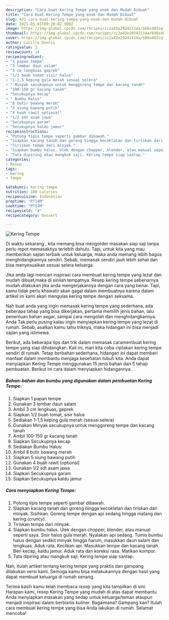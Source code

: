 ```yaml
---
description: "Cara buat Kering Tempe yang enak dan Mudah Dibuat"
title: "Cara buat Kering Tempe yang enak dan Mudah Dibuat"
slug: 431-cara-buat-kering-tempe-yang-enak-dan-mudah-dibuat
date: 2021-05-01T09:20:02.900Z
image: https://img-global.cpcdn.com/recipes/cc2a42e29242114a/680x482cq70/kering-tempe-foto-resep-utama.jpg
thumbnail: https://img-global.cpcdn.com/recipes/cc2a42e29242114a/680x482cq70/kering-tempe-foto-resep-utama.jpg
cover: https://img-global.cpcdn.com/recipes/cc2a42e29242114a/680x482cq70/kering-tempe-foto-resep-utama.jpg
author: Lucille Dennis
ratingvalue: 3
reviewcount: 14
recipeingredient:
- "1 papan tempe"
- "3 lembar daun salam"
- "3 cm lengkuas geprek"
- "1/2 buah tomat sisir halus"
- "1-1,5 keping gula merah sesuai selera"
- " Minyak secukupnya untuk menggoreng tempe dan kacang tanah"
- "100-150 gr kacang tanah"
- "Secukupnya kecap"
- " Bumbu Halus"
- "8 butir bawang merah"
- "5 siung bawang putih"
- "4 buah rawit optional"
- "1/2 sdt asam jawa"
- "Secukupnya garam"
- "Secukupnya kaldu jamur"
recipeinstructions:
- "Potong tipis tempe seperti gambar dibawah."
- "Siapkan kacang tanah dan goreng hingga kecoklatan dan tiriskan dari minyak. Sisihkan. Goreng tempe dengan api sedang hingga matang dan kering (cruncy)."
- "Tiriskan tempe dari minyak."
- "Siapkan bumbu halus. Ulek dengan chopper, blender, atau manual seperti saya. Sisir halus gula merah. Nyalakan api sedang. Tumis bumbu halus dengan sedikit minyak hingga harum, masukkan daun salam dan lengkuas. Aduk rata. Kecilkan api. Masukkan tempe dan kacang tanah. Beri kecap, kaldu jamur. Aduk rata dan koreksi rasa. Matikan kompor."
- "Tata dipiring atau mangkuk saji. Kering tempe siap santap."
categories:
- Resep
tags:
- kering
- tempe

katakunci: kering tempe 
nutrition: 109 calories
recipecuisine: Indonesian
preptime: "PT14M"
cooktime: "PT53M"
recipeyield: "4"
recipecategory: Dessert

---
```



![Kering Tempe](https://img-global.cpcdn.com/recipes/cc2a42e29242114a/680x482cq70/kering-tempe-foto-resep-utama.jpg)

Di waktu  sekarang , kita memang bisa mengorder masakan siap saji tanpa perlu repot memasaknya terlebih dahulu. Tapi, untuk kita yang mau memberikan sajian terbaik untuk keluarga, maka anda memang lebih bagus menghidangkannya sendiri. Sebab, memasak sendiri jauh lebih sehat dan bisa menyesuaikan sesuai selera keluarga.

Jika anda lagi mencari inspirasi cara membuat kering tempe yang lezat dan mudah dibuat,maka di sinilah tempatnya. Resep kering tempe  sebenarnya mudah dilakukan jika anda mengerjakannya dengan cara yang benar. Tapi, kamu tidak perlu khawatir akan gagal dalam membuatnya 
karena dalam artikel ini kami akan mengulas kering tempe dengan seksama.  



Nah buat anda yang ingin memasak kering tempe yang sederhana, ada beberapa tahap yang bisa dikerjakan, pertama memilih jenis bahan, lalu penentuan bahan segar, sampai cara mengolah dan menghidangkannya. Anda Tak perlu pusing kalau ingin menyiapkan kering tempe yang lezat di rumah. Sebab, asalkan kamu  tahu triknya, maka hidangan ini bisa menjadi sajian yang istimewa.

Berikut, ada beberapa tips dan trik dalam memasak caramembuat kering tempe yang siap dihidangkan. Kali ini, mari kita coba ciptakan kering tempe sendiri di rumah. Tetap berbahan sederhana, hidangan ini dapat memberi manfaat dalam membantu menjaga kesehatan tubuh kita. Anda dapat menyiapkan Kering Tempe menggunakan 15 jenis bahan dan 5 tahap pembuatan. Berikut ini cara dalam menyiapkan hidangannya.

<!--inarticleads1-->

##### Bahan-bahan dan bumbu yang digunakan dalam pembuatan Kering Tempe:

1. Siapkan 1 papan tempe
1. Gunakan 3 lembar daun salam
1. Ambil 3 cm lengkuas, geprek
1. Siapkan 1/2 buah tomat, sisir halus
1. Sediakan 1-1,5 keping gula merah (sesuai selera)
1. Gunakan  Minyak secukupnya untuk menggoreng tempe dan kacang tanah
1. Ambil 100-150 gr kacang tanah
1. Siapkan Secukupnya kecap
1. Sediakan  Bumbu Halus:
1. Ambil 8 butir bawang merah
1. Siapkan 5 siung bawang putih
1. Gunakan 4 buah rawit (optional)
1. Gunakan 1/2 sdt asam jawa
1. Siapkan Secukupnya garam
1. Siapkan Secukupnya kaldu jamur




<!--inarticleads2-->

##### Cara menyiapkan Kering Tempe:

1. Potong tipis tempe seperti gambar dibawah.
1. Siapkan kacang tanah dan goreng hingga kecoklatan dan tiriskan dari minyak. Sisihkan. Goreng tempe dengan api sedang hingga matang dan kering (cruncy).
1. Tiriskan tempe dari minyak.
1. Siapkan bumbu halus. Ulek dengan chopper, blender, atau manual seperti saya. Sisir halus gula merah. Nyalakan api sedang. Tumis bumbu halus dengan sedikit minyak hingga harum, masukkan daun salam dan lengkuas. Aduk rata. Kecilkan api. Masukkan tempe dan kacang tanah. Beri kecap, kaldu jamur. Aduk rata dan koreksi rasa. Matikan kompor.
1. Tata dipiring atau mangkuk saji. Kering tempe siap santap.




Nah, itulah artikel tentang  kering tempe  yang praktis dan gampang dilakukan versi kami. Semoga kamu bisa melakukannya dengan hasil yang dapat membuat keluarga di rumah senang. 

Terima kasih kamu telah membaca resep yang kita tampilkan di sini. Harapan kami, resep  Kering Tempe yang mudah di atas dapat membantu Anda menyiapkan masakan yang sedap untuk keluarga/teman ataupun menjadi inspirasi dalam berbisnis kuliner. Bagaimana? Gampang kan? Itulah cara membuat kering tempe yang bisa Anda lakukan di rumah. Selamat mencoba!

